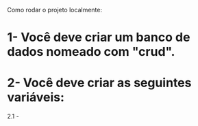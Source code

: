Como rodar o projeto localmente:
# 1- Você deve criar um banco de dados nomeado com "crud".
# 2- Você deve criar as seguintes variáveis:
2.1 - 
